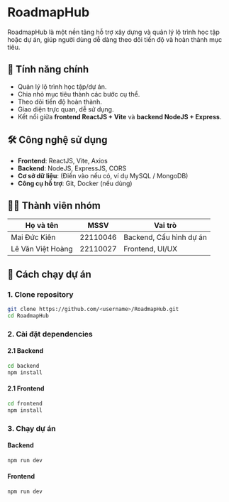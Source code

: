 # RoadmapHub

RoadmapHub là một nền tảng hỗ trợ xây dựng và quản lý lộ trình học tập hoặc dự án, giúp người dùng dễ dàng theo dõi tiến độ và hoàn thành mục tiêu.

## 📌 Tính năng chính
- Quản lý lộ trình học tập/dự án.
- Chia nhỏ mục tiêu thành các bước cụ thể.
- Theo dõi tiến độ hoàn thành.
- Giao diện trực quan, dễ sử dụng.
- Kết nối giữa **frontend ReactJS + Vite** và **backend NodeJS + Express**.

## 🛠 Công nghệ sử dụng
- **Frontend**: ReactJS, Vite, Axios
- **Backend**: NodeJS, ExpressJS, CORS
- **Cơ sở dữ liệu**: (Điền vào nếu có, ví dụ MySQL / MongoDB)
- **Công cụ hỗ trợ**: Git, Docker (nếu dùng)

## 👨‍💻 Thành viên nhóm
| Họ và tên               | MSSV      | Vai trò               |
|-------------------------|-----------|-----------------------|
| Mai Đức Kiên            | 22110046  | Backend, Cấu hình dự án |
| Lê Văn Việt Hoàng       | 22110027  | Frontend, UI/UX       |

## 🚀 Cách chạy dự án

### 1. Clone repository
```bash
git clone https://github.com/<username>/RoadmapHub.git
cd RoadmapHub
```
### 2. Cài đặt dependencies
#### 2.1 Backend
```bash
cd backend
npm install
```
#### 2.1 Frontend
```bash
cd frontend
npm install
```
### 3. Chạy dự án
#### Backend
```bash
npm run dev
```

#### Frontend
```bash
npm run dev
```
